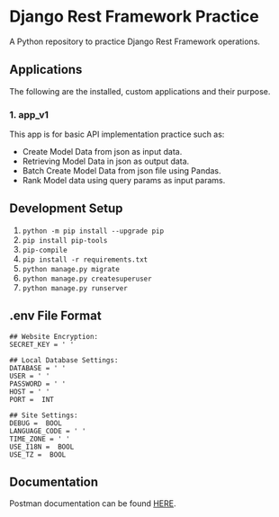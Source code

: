 # Django Rest Framework Practice

A Python repository to practice Django Rest Framework operations.

## Applications

The following are the installed, custom applications and their purpose.

### 1. app_v1

This app is for basic API implementation practice such as:
  
- Create Model Data from json as input data.
- Retrieving Model Data in json as output data.
- Batch Create Model Data from json file using Pandas.
- Rank Model data using query params as input params.

## Development Setup

1. `python -m pip install --upgrade pip`
2. `pip install pip-tools`
3. `pip-compile`
4. `pip install -r requirements.txt`
5. `python manage.py migrate`
6. `python manage.py createsuperuser`
7. `python manage.py runserver`

## .env File Format

```env
## Website Encryption:
SECRET_KEY = ' '

## Local Database Settings:
DATABASE = ' '
USER = ' '
PASSWORD = ' '
HOST = ' '
PORT =  INT

## Site Settings:
DEBUG =  BOOL
LANGUAGE_CODE = ' '
TIME_ZONE = ' '
USE_I18N =  BOOL
USE_TZ =  BOOL
```

## Documentation

Postman documentation can be found [HERE](https://documenter.getpostman.com/view/17779018/UyxepoUT).
